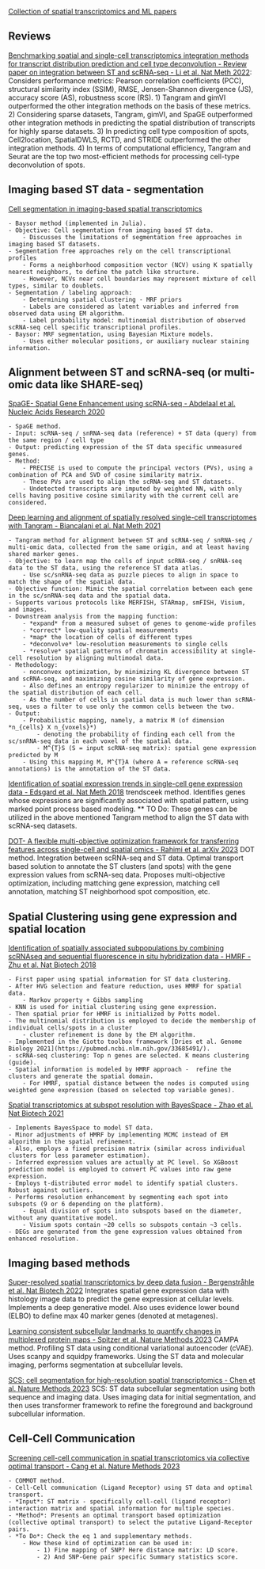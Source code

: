 
[Collection of spatial transcriptomics and ML papers](https://github.com/SindiLab/Deep-Learning-in-Spatial-Transcriptomics-Analysis)


## Reviews

[Benchmarking spatial and single-cell transcriptomics integration methods for transcript distribution prediction and cell type deconvolution - Review paper on integration between ST and scRNA-seq - Li et al. Nat Meth 2022](https://pubmed.ncbi.nlm.nih.gov/35577954/): Considers performance metrics: Pearson correlation coefficients (PCC), structural similarity index (SSIM), RMSE, Jensen-Shannon divergence (JS), accuracy score (AS), robustness score (RS). 1) Tangram and gimVI outperformed the other integration methods on the basis of these metrics. 2) Considering sparse datasets, Tangram, gimVI, and SpaGE outperformed other integration methods in predicting the spatial distribution of transcripts for highly sparse datasets. 3) In predicting cell type composition of spots, Cell2location, SpatialDWLS, RCTD, and STRIDE outperformed the other integration methods. 4) In terms of computational efficiency, Tangram and Seurat are the top two most-efficient methods for processing cell-type deconvolution of spots.


## Imaging based ST data - segmentation

[Cell segmentation in imaging-based spatial transcriptomics](https://pubmed.ncbi.nlm.nih.gov/34650268/) 

    - Baysor method (implemented in Julia). 
    - Objective: Cell segmentation from imaging based ST data.
        - Discusses the limitations of segmentation free approaches in imaging based ST datasets.
    - Segmentation free approaches rely on the cell transcriptional profiles 
        - Forms a neighborhood composition vector (NCV) using K spatially nearest neighbors, to define the patch like structure.
        - However, NCVs near cell boundaries may represent mixture of cell types, similar to doublets.
    - Segmentation / labeling approach:
        - Determining spatial clustering - MRF priors
        - Labels are considered as latent variables and inferred from observed data using EM algorithm.
        - Label probability model: multinomial distribution of observed scRNA-seq cell specific transcriptional profiles.
    - Baysor: MRF segmentation, using Bayesian Mixture models.
        - Uses either molecular positions, or auxiliary nuclear staining information.

## Alignment between ST and scRNA-seq (or multi-omic data like SHARE-seq)

[SpaGE- Spatial Gene Enhancement using scRNA-seq - Abdelaal et al. Nucleic Acids Research 2020](https://pubmed.ncbi.nlm.nih.gov/32955565/)

    - SpaGE method.
    - Input: scRNA-seq / snRNA-seq data (reference) + ST data (query) from the same region / cell type
    - Output: predicting expression of the ST data specific unmeasured genes.
    - Method:
        - PRECISE is used to compute the principal vectors (PVs), using a combination of PCA and SVD of cosine similarity matrix.
        - These PVs are used to align the scRNA-seq and ST datasets.
        - Undetected transcripts are imputed by weighted NN, with only cells having positive cosine similarity with the current cell are considered.

[Deep learning and alignment of spatially resolved single-cell transcriptomes with Tangram - Biancalani et al. Nat Meth 2021](https://pubmed.ncbi.nlm.nih.gov/34711971/) 

    - Tangram method for alignment between ST and scRNA-seq / snRNA-seq / multi-omic data, collected from the same origin, and at least having shared marker genes. 
    - Objective: to learn map the cells of input scRNA-seq / snRNA-seq data to the ST data, using the reference ST data atlas.
        - Use sc/snRNA-seq data as puzzle pieces to align in space to match the shape of the spatial data.    
    - Objective function: Mimic the spatial correlation between each gene in the sc/snRNA-seq data and the spatial data.
    - Supports various protocols like MERFISH, STARmap, smFISH, Visium, and images. 
    - Downstream analysis from the mapping function:
        - *expand* from a measured subset of genes to genome-wide profiles 
        - *correct* low-quality spatial measurements
        - *map* the location of cells of different types
        - *deconvolve* low-resolution measurements to single cells
        - *resolve* spatial patterns of chromatin accessibility at single-cell resolution by aligning multimodal data.
    - Methodology:
        - nonconvex optimization, by minimizing KL divergence between ST and scRNA-seq, and maximizing cosine similarity of gene expression.
        - Also defines an entropy regularizer to minimize the entropy of the spatial distribution of each cell.
        - As the number of cells in spatial data is much lower than scRNA-seq, uses a filter to use only the common cells between the two.
    - Output:
        - Probabilistic mapping, namely, a matrix M (of dimension *n_{cells} X n_{voxels}*) 
            - denoting the probability of finding each cell from the sc/snRNA-seq data in each voxel of the spatial data.        
            - M^{T}S (S = input scRNA-seq matrix): spatial gene expression predicted by M
        - Using this mapping M, M^{T}A (where A = reference scRNA-seq annotations) is the annotation of the ST data.

[Identification of spatial expression trends in single-cell gene expression data - Edsgard et al. Nat Meth 2018](https://pubmed.ncbi.nlm.nih.gov/29553578/) trendsceek method. Identifies genes whose expressions are significantly associated with spatial pattern, using marked point process based modeling. ** TO Do: These genes can be utilized in the above mentioned Tangram method to align the ST data with scRNA-seq datasets.

[DOT- A flexible multi-objective optimization framework for transferring features across single-cell and spatial omics - Rahimi et al. arXiv 2023](https://arxiv.org/abs/2301.01682) DOT method. Integration between scRNA-seq and ST data. Optimal transport based solution to annotate the ST clusters (and spots) with the gene expression values from scRNA-seq data. Proposes multi-objective optimization, including mattching gene expression, matching cell annotation, matching ST neighborhood spot composition, etc.

## Spatial Clustering using gene expression and spatial location

[Identification of spatially associated subpopulations by combining scRNAseq and sequential fluorescence in situ hybridization data - HMRF - Zhu et al. Nat Biotech 2018](https://pubmed.ncbi.nlm.nih.gov/30371680/) 

    - First paper using spatial information for ST data clustering. 
    - After HVG selection and feature reduction, uses HMRF for spatial data. 
        - Markov property + Gibbs sampling 
    - KNN is used for initial clustering using gene expression. 
    - Then spatial prior for HMRF is initialized by Potts model. 
    - The multinomial distribution is employed to decide the membership of individual cells/spots in a cluster 
        - cluster refinement is done by the EM algorithm. 
    - Implemented in the Giotto toolbox framework [Dries et al. Genome Biology 2021](https://pubmed.ncbi.nlm.nih.gov/33685491/).
    - scRNA-seq clustering: Top n genes are selected. K means clustering (guide).
    - Spatial information is modeled by HMRF approach -  refine the clusters and generate the spatial domain.
        - For HMRF, spatial distance between the nodes is computed using weighted gene expression (based on selected top variable genes).

[Spatial transcriptomics at subspot resolution with BayesSpace - Zhao et al. Nat Biotech 2021](https://pubmed.ncbi.nlm.nih.gov/34083791/) 

    - Implements BayesSpace to model ST data. 
    - Minor adjustments of HMRF by implementing MCMC instead of EM algorithm in the spatial refinement. 
    - Also, employs a fixed precision matrix (similar across individual clusters for less parameter estimation).     
    - Inferred expression values are actually at PC level. So XGBoost prediction model is employed to convert PC values into raw gene expression.
    - Employs t-distributed error model to identify spatial clusters. Robust against outliers.
    - Performs resolution enhancement by segmenting each spot into subspots (9 or 6 depending on the platform).
        - Equal division of spots into subspots based on the diameter, without any quantitative model.
        - Visium spots contain ~20 cells so subspots contain ~3 cells.
    - DEGs are generated from the gene expression values obtained from enhanced resolution.

## Imaging based methods

[Super-resolved spatial transcriptomics by deep data fusion - Bergenstråhle et al. Nat Biotech 2022](https://pubmed.ncbi.nlm.nih.gov/34845373) Integrates spatial gene expression data with histology image data to predict the gene expression at cellular levels. Implements a deep generative model. Also uses evidence lower bound (ELBO) to define max 40 marker genes (denoted at metagenes).

[Learning consistent subcellular landmarks to quantify changes in multiplexed protein maps - Spitzer et al. Nature Methods 2023](https://pubmed.ncbi.nlm.nih.gov/37248388/) CAMPA method. Profiling ST data using conditional variational autoencoder (cVAE). Uses scanpy and squidpy frameworks. Using the ST data and molecular imaging, performs segmentation at subcellular levels.

[SCS: cell segmentation for high-resolution spatial transcriptomics - Chen et al. Nature Methods 2023](https://pubmed.ncbi.nlm.nih.gov/37429992) SCS: ST data subcellular segmentation using both sequence and imaging data. Uses imaging data for initial segmentation, and then uses transformer framework to refine the foreground and background subcellular information.

## Cell-Cell Communication

[Screening cell-cell communication in spatial transcriptomics via collective optimal transport - Cang et al. Nature Methods 2023](https://pubmed.ncbi.nlm.nih.gov/36690742) 

    - COMMOT method. 
    - Cell-Cell communication (Ligand Receptor) using ST data and optimal transport. 
    - *Input*: ST matrix - specifically cell-cell (ligand receptor) interaction matrix and spatial information for multiple species. 
    - *Method*: Presents an optimal transport based optimization (collective optimal transport) to select the putative Ligand-Receptor pairs. 
    - *To Do*: Check the eq 1 and supplementary methods. 
        - How these kind of optimization can be used in: 
            - 1) Fine mapping of SNP? Here distance matrix: LD score. 
            - 2) And SNP-Gene pair specific Summary statistics score. 

